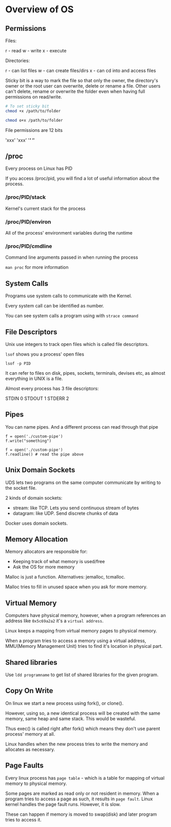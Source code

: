 # Overview of OS

## Permissions

Files:

r - read
w - write
x - execute

Directories:

r - can list files
w - can create files/dirs
x - can cd into and access files

Sticky bit is a way to mark the file so that only the owner, the directory's owner or the root user can overwrite, delete or rename a file. Other users can't delete, rename or overwrite the folder even when having full permissions on read/write.

```sh
# To set sticky bit
chmod +x /path/to/folder

chmod o+x /path/to/folder
```

File permissions are 12 bits

'xxx' 'xxx' '***' '***'

## /proc

Every process on Linux has PID

If you access /proc/pid, you will find a lot of useful information about the process.

### /proc/PID/stack

Kernel's current stack for the process

### /proc/PID/environ

All of the process' environment variables during the runtime

### /proc/PID/cmdline

Command line arguments passed in when running the process

`man proc` for more information

## System Calls

Programs use system calls to communicate with the Kernel.

Every system call can be identified as number.

You can see system calls a program using with `strace command`

## File Descriptors

Unix use integers to track open files which is called file descriptors.

`lsof` shows you a process' open files

`lsof -p PID`

It can refer to files on disk, pipes, sockets, terminals, devises etc, as almost everything in UNIX is a file.

Almost every process has 3 file descriptors:

STDIN 0
STDOUT 1
STDERR 2

## Pipes

You can name pipes. And a different process can read through that pipe

```
f = open('./custom-pipe')
f.write("something")

f = open('./custom-pipe')
f.readline() # read the pipe above
```

## Unix Domain Sockets

UDS lets two programs on the same computer communicate by writing to the socket file.

2 kinds of domain sockets:

- stream: like TCP. Lets you send continuous stream of bytes
- datagram: like UDP. Send discrete chunks of data

Docker uses domain sockets.

## Memory Allocation

Memory allocators are responsible for:

- Keeping track of what memory is used/free
- Ask the OS for more memory

Malloc is just a function. Alternatives: jemalloc, tcmalloc.

Malloc tries to fill in unused space when you ask for more memory.

## Virtual Memory

Computers have physical memory, however, when a program references an address like `0x5c69a2a2` it's a `virtual address`.

Linux keeps a mapping from virtual memory pages to physical memory.

When a program tries to access a memory using a virtual address, MMU(Memory Management Unit) tries to find it's location in physical part.

## Shared libraries

Use `ldd programname` to get list of shared libraries for the given program.

## Copy On Write

On linux we start a new process using fork(), or clone().

However, using so, a new identical process will be created with the same memory, same heap and same stack. This would be wasteful.

Thus exec() is called right after fork() which means they don't use parent process' memory at all.

Linux handles when the new process tries to write the memory and allocates as necessary.

## Page Faults

Every linux process has `page table` - which is a table for mapping of virtual memory to physical memory.

Some pages are marked as read only or not resident in memory. When a program tries to access a page as such, it results in `page fault`. Linux kernel handles the page fault runs. However, it is slow.

These can happen if memory is moved to swap(disk) and later program tries to access it.